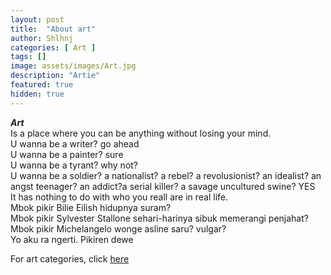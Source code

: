 ```yaml
---
layout: post
title:  "About art"
author: Shlhnj
categories: [ Art ]
tags: []
image: assets/images/Art.jpg
description: "Artie"
featured: true
hidden: true
---
```


***Art*** <br>
Is a place where you can be anything without losing your mind. <br>
U wanna be a writer? go ahead <br>
U wanna be a painter? sure <br>
U wanna be a tyrant? why not? <br>
U wanna be a soldier? a nationalist? a rebel? a revolusionist? an idealist? an angst teenager? an addict?a serial killer? a savage uncultured swine? YES<br>
It has nothing to do with who you reall are in real life. <br>
Mbok pikir Bilie Eilish hidupnya suram? <br>
Mbok pikir Sylvester Stallone sehari-harinya sibuk memerangi penjahat? <br>
Mbok pikir Michelangelo wonge asline saru? vulgar? <br>
Yo aku ra ngerti. Pikiren dewe

For art categories, click [here](https://bukanmedium.github.io/BukanMedium.github.io/categories#Art)
